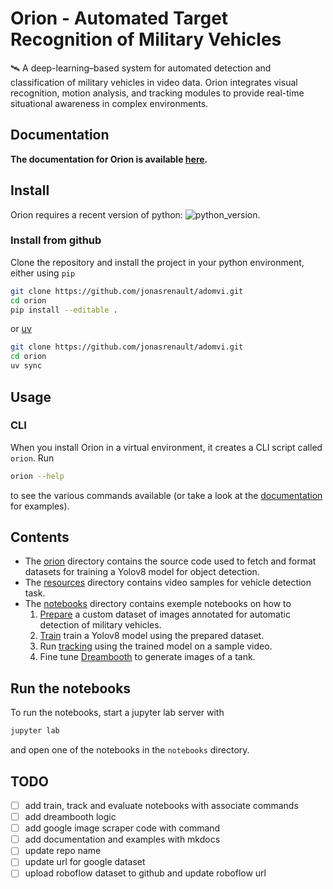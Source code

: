 # Orion - Automated Target Recognition of Military Vehicles

🛰️ A deep-learning–based system for automated detection and classification of military vehicles in video data. Orion integrates visual recognition, motion analysis, and tracking modules to provide real-time situational awareness in complex environments.

## Documentation

**The documentation for Orion is available [here](https://jonasrenault.github.io/adomvi/).**

## Install

Orion requires a recent version of python: ![python_version](https://img.shields.io/badge/Python-%3E=3.12-blue).

### Install from github

Clone the repository and install the project in your python environment, either using `pip`

```bash
git clone https://github.com/jonasrenault/adomvi.git
cd orion
pip install --editable .
```

or [uv](https://docs.astral.sh/uv/)

```bash
git clone https://github.com/jonasrenault/adomvi.git
cd orion
uv sync
```

## Usage

### CLI

When you install Orion in a virtual environment, it creates a CLI script called `orion`. Run

```bash
orion --help
```

to see the various commands available (or take a look at the [documentation](https://jonasrenault.github.io/adomvi/) for examples).

## Contents

- The [orion](./adomvi/) directory contains the source code used to fetch and format datasets for training a Yolov8 model for object detection.
- The [resources](./resources/) directory contains video samples for vehicle detection task.
- The [notebooks](./notebooks/) directory contains exemple notebooks on how to
  1. [Prepare](./notebooks/01_Prepare.ipynb) a custom dataset of images annotated for automatic detection of military vehicles.
  2. [Train](./notebooks/02_Train.ipynb) train a Yolov8 model using the prepared dataset.
  3. Run [tracking](./notebooks/03_Track.ipynb) using the trained model on a sample video.
  4. Fine tune [Dreambooth](./notebooks/04_DreamboothFineTuning.ipynb) to generate images of a tank.

## Run the notebooks

To run the notebooks, start a jupyter lab server with

```bash
jupyter lab
```

and open one of the notebooks in the `notebooks` directory.

## TODO

- [ ] add train, track and evaluate notebooks with associate commands
- [ ] add dreambooth logic
- [ ] add google image scraper code with command
- [ ] add documentation and examples with mkdocs
- [ ] update repo name
- [ ] update url for google dataset
- [ ] upload roboflow dataset to github and update roboflow url

